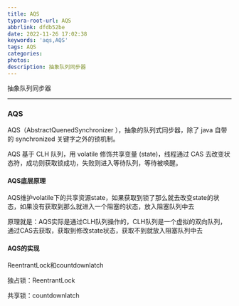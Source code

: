 ```yaml
---
title: AQS
typora-root-url: AQS
abbrlink: dfdb52be
date: 2022-11-26 17:02:38
keywords: 'aqs,AQS'
tags: AQS
categories: 
photos: 
description: 抽象队列同步器
---
```


抽象队列同步器

<!--more-->

------



### AQS

 AQS（AbstractQuenedSynchronizer ），抽象的队列式同步器，除了 java 自带的 synchronized 关键字之外的锁机制。

 AQS 基于 CLH 队列，用 volatile 修饰共享变量 (state)，线程通过 CAS 去改变状态符，成功则获取锁成功，失败则进入等待队列，等待被唤醒。

#### AQS底层原理

 AQS维护volatile下的共享资源state，如果获取到锁了那么就去改变state的状态，如果没有获取到那么就进入一个阻塞的状态，放入阻塞队列中去

 原理就是：AQS实际是通过CLH队列操作的，CLH队列是一个虚拟的双向队列，通过CAS去获取，获取到修改state状态，获取不到就放入阻塞队列中去

#### AQS的实现

 ReentrantLock和countdownlatch

 独占锁：ReentrantLock

 共享锁：countdownlatch